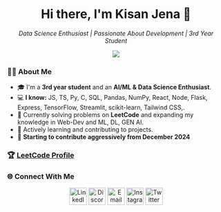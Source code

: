 <!-- Header Section -->
<h1 align="center">Hi there, I'm Kisan Jena 👋</h1>
<p align="center">
  <i>Data Science Enthusiast | Passionate About Development | 3rd Year Student</i>
</p>

<!-- Profile Summary -->
<div align="center">
  <img src="https://readme-typing-svg.herokuapp.com?font=Roboto+Slab&color=%2361DBFB&size=24&center=true&vCenter=true&width=600&lines=I+am+a+passionate+developer!;Solving+problems+one+line+of+code+at+a+time;Building+Machine+Learning+Models;Learning+New+Technologies+Everyday!" />
</div>

<!-- About Me Section -->
### 🙋‍♂️ About Me

- 🎓 I'm a **3rd year student** and an **AI/ML & Data Science Enthusiast**.  
- 💻 **I know:** JS, TS, Py, C, SQL, Pandas, NumPy, React, Node, Flask, Express, TensorFlow, Streamlit, scikit-learn,  Tailwind CSS,.    
- 🚀 Currently solving problems on **LeetCode** and expanding my knowledge in Web-Dev and ML, DL, GEN AI.  
- 🌱 Actively learning and contributing to projects.  
- 🚀 **Starting to contribute aggressively from December 2024**  

<!-- LeetCode Stats -->
### 🏆 **[LeetCode Profile](https://leetcode.com/u/Kisanjena/)** 


<!-- Social Media Links -->
### 🌐 Connect With Me

<p align="center">
  <a href="https://www.linkedin.com/in/KisanJena" target="_blank"><img src="https://skillicons.dev/icons?i=linkedin" alt="LinkedIn" height="40"></a>
  <a href="https://discord.com/channels/@me" target="_blank"><img src="https://skillicons.dev/icons?i=discord" alt="Discord" height="40"></a>
  <a href="mailto:kisan.k.k.jena.01@gmail.com"><img src="https://skillicons.dev/icons?i=gmail" alt="Email" height="40"></a>
  <a href="https://instagram.com/_kisanjena" target="_blank"><img src="https://skillicons.dev/icons?i=instagram" alt="Instagram" height="40"></a>
  <a href="https://twitter.com/kisan69098" target="_blank"><img src="https://skillicons.dev/icons?i=twitter" alt="Twitter" height="40"></a>
</p>


